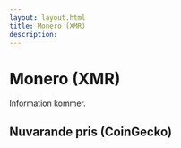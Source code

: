 ```yaml
---
layout: layout.html
title: Monero (XMR)
description:
---
```


# Monero (XMR)

Information kommer.

## Nuvarande pris (CoinGecko)

<coingecko-coin-ticker-widget currency="sek" coin-id="monero" locale="en"></coingecko-coin-ticker-widget>
